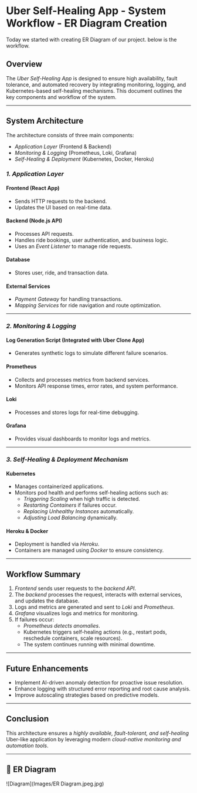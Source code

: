# Uber Self-Healing App - System Workflow - ER Diagram Creation
Today we started with creating ER Diagram of our project. below is the workflow.
## Overview
The *Uber Self-Healing App* is designed to ensure high availability, fault tolerance, and automated recovery by integrating monitoring, logging, and Kubernetes-based self-healing mechanisms. This document outlines the key components and workflow of the system.

---

## System Architecture
The architecture consists of three main components:
- *Application Layer* (Frontend & Backend)
- *Monitoring & Logging* (Prometheus, Loki, Grafana)
- *Self-Healing & Deployment* (Kubernetes, Docker, Heroku)

### *1. Application Layer*
#### Frontend (React App)
- Sends HTTP requests to the backend.
- Updates the UI based on real-time data.

#### Backend (Node.js API)
- Processes API requests.
- Handles ride bookings, user authentication, and business logic.
- Uses an *Event Listener* to manage ride requests.

#### Database
- Stores user, ride, and transaction data.

#### External Services
- *Payment Gateway* for handling transactions.
- *Mapping Services* for ride navigation and route optimization.

---

### *2. Monitoring & Logging*
#### Log Generation Script (Integrated with Uber Clone App)
- Generates synthetic logs to simulate different failure scenarios.

#### Prometheus
- Collects and processes metrics from backend services.
- Monitors API response times, error rates, and system performance.

#### Loki
- Processes and stores logs for real-time debugging.

#### Grafana
- Provides visual dashboards to monitor logs and metrics.
  
---

### *3. Self-Healing & Deployment Mechanism*
#### Kubernetes
- Manages containerized applications.
- Monitors pod health and performs self-healing actions such as:
  - *Triggering Scaling* when high traffic is detected.
  - *Restarting Containers* if failures occur.
  - *Replacing Unhealthy Instances* automatically.
  - *Adjusting Load Balancing* dynamically.

#### Heroku & Docker
- Deployment is handled via *Heroku*.
- Containers are managed using *Docker* to ensure consistency.

---

## Workflow Summary
1. *Frontend* sends user requests to the *backend API*.
2. The *backend* processes the request, interacts with external services, and updates the database.
3. Logs and metrics are generated and sent to *Loki* and *Prometheus*.
4. *Grafana* visualizes logs and metrics for monitoring.
5. If failures occur:
   - *Prometheus detects anomalies*.
   - Kubernetes triggers self-healing actions (e.g., restart pods, reschedule containers, scale resources).
   - The system continues running with minimal downtime.

---

## Future Enhancements
- Implement AI-driven anomaly detection for proactive issue resolution.
- Enhance logging with structured error reporting and root cause analysis.
- Improve autoscaling strategies based on predictive models.

---

## Conclusion
This architecture ensures a *highly available, fault-tolerant, and self-healing* Uber-like application by leveraging modern *cloud-native monitoring and automation tools*.

---

## 📜 ER Diagram
![Diagram](Images/ER Diagram.jpeg.jpg)
